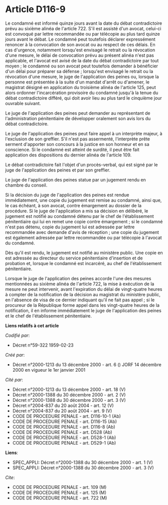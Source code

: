 # Article D116-9

Le condamné est informé quinze jours avant la date du débat contradictoire prévu au sixième alinéa de l'article 722. S'il est
assisté d'un avocat, celui-ci est convoqué par lettre recommandée ou par télécopie au plus tard quinze jours avant le débat.
Le condamné peut toutefois déclarer expressément renoncer à la convocation de son avocat ou au respect de ces délais. En cas
d'urgence, notamment lorsqu'est envisagé le retrait ou la révocation d'une mesure, le délai de convocation prévu au présent
alinéa n'est pas applicable, et l'avocat est avisé de la date du débat contradictoire par tout moyen ; le condamné ou son
avocat peut toutefois demander à bénéficier d'un délai pour préparer sa défense ; lorsqu'est envisagé le retrait ou la
révocation d'une mesure, le juge de l'application des peines ou, lorsque la personne est présentée à la suite d'un mandat
d'arrêt ou d'amener, le magistrat désigné en application du troisième alinéa de l'article 125, peut alors ordonner
l'incarcération provisoire du condamné jusqu'à la tenue du débat contradictoire différé, qui doit avoir lieu au plus tard le
cinquième jour ouvrable suivant.

Le juge de l'application des peines peut demander au représentant de l'administration pénitentiaire de développer oralement
son avis lors du débat contradictoire.

Le juge de l'application des peines peut faire appel à un interprète majeur, à l'exclusion de son greffier. S'il n'est pas
assermenté, l'interprète prête serment d'apporter son concours à la justice en son honneur et en sa conscience. Si le
condamné est atteint de surdité, il peut être fait application des dispositions du dernier alinéa de l'article 109.

Le débat contradictoire fait l'objet d'un procès-verbal, qui est signé par le juge de l'application des peines et par son
greffier.

Le juge de l'application des peines statue par un jugement rendu en chambre du conseil.

Si la décision du juge de l'application des peines est rendue immédiatement, une copie du jugement est remise au condamné,
ainsi que, le cas échéant, à son avocat, contre émargement au dossier de la procédure. Si le juge de l'application a mis sa
décision en délibéré, le jugement est notifié au condamné détenu par le chef de l'établissement pénitentiaire qui lui en
remet une copie contre émargement ; si le condamné n'est pas détenu, copie du jugement lui est adressée par lettre
recommandée avec demande d'avis de réception ; une copie du jugement est également adressée par lettre recommandée ou par
télécopie à l'avocat du condamné.

Dès qu'il est rendu, le jugement est notifié au ministère public. Une copie en est adressée au directeur du service
pénitentiaire d'insertion et de probation et, lorsque le condamné est incarcéré, au chef de l'établissement pénitentiaire.

Lorsque le juge de l'application des peines accorde l'une des mesures mentionnées au sixième alinéa de l'article 722, la mise
à exécution de la mesure ne peut intervenir, avant l'expiration du délai de vingt-quatre heures à compter de la notification
de la décision au magistrat du ministère public, en l'absence de visa de ce dernier indiquant qu'il ne fait pas appel ; si le
procureur de la République forme appel dans les vingt-quatre heures de la notification, il en informe immédiatement le juge
de l'application des peines et le chef de l'établissement pénitentiaire.

**Liens relatifs à cet article**

_Codifié par_:

  - Décret n°59-322 1959-02-23

_Créé par_:

  - Décret n°2000-1213 du 13 décembre 2000 - art. 6 () JORF 14 décembre 2000 en vigueur le 1er janvier 2001

_Cité par_:

  - Décret n°2000-1213 du 13 décembre 2000 - art. 18 (V)
  - Décret n°2000-1388 du 30 décembre 2000 - art. 2 (V)
  - Décret n°2000-1388 du 30 décembre 2000 - art. 3 (V)
  - Décret n°2004-837 du 20 août 2004 - art. 12 (V)
  - Décret n°2004-837 du 20 août 2004 - art. 9 (V)
  - CODE DE PROCEDURE PENALE - art. D116-10-1 (Ab)
  - CODE DE PROCEDURE PENALE - art. D116-15 (Ab)
  - CODE DE PROCEDURE PENALE - art. D116-8 (Ab)
  - CODE DE PROCEDURE PENALE - art. D528 (Ab)
  - CODE DE PROCEDURE PENALE - art. D528-1 (Ab)
  - CODE DE PROCEDURE PENALE - art. D529-1 (Ab)

**Liens**:

  - SPEC_APPLI: Décret n°2000-1388 du 30 décembre 2000 - art. 1 (V)
  - SPEC_APPLI: Décret n°2000-1388 du 30 décembre 2000 - art. 3 (V)

_Cite_:

  - CODE DE PROCEDURE PENALE - art. 109 (M)
  - CODE DE PROCEDURE PENALE - art. 125 (M)
  - CODE DE PROCEDURE PENALE - art. 722 (M)
